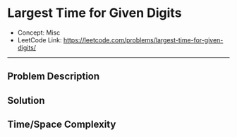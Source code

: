 # Largest Time for Given Digits

- Concept: Misc
- LeetCode Link: https://leetcode.com/problems/largest-time-for-given-digits/

---

## Problem Description

## Solution

## Time/Space Complexity


